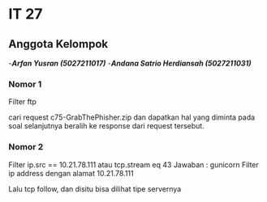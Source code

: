 # IT 27

## Anggota Kelompok
-***Arfan Yusran (5027211017)***
-***Andana Satrio Herdiansah (5027211031)***




### Nomor 1
Filter ftp

cari request c75-GrabThePhisher.zip dan dapatkan hal yang diminta pada soal selanjutnya beralih ke response dari request tersebut.

### Nomor 2
Filter ip.src == 10.21.78.111 atau tcp.stream eq 43
Jawaban : gunicorn
Filter ip address dengan alamat 10.21.78.111

Lalu tcp follow, dan disitu bisa dilihat tipe servernya


